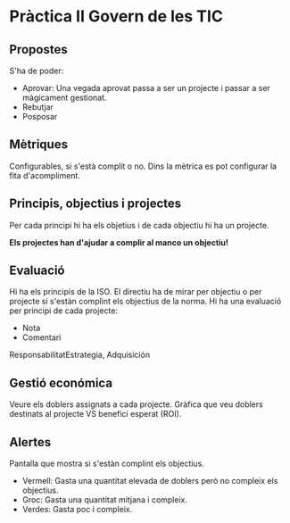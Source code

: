 Pràctica II Govern de les TIC
===

## Propostes 
S'ha de poder:

* Aprovar: Una vegada aprovat passa a ser un projecte i passar a ser màgicament gestionat.
* Rebutjar
* Posposar

## Mètriques
Configurables, si s'està complit o no. Dins la mètrica es pot configurar la fita d'acompliment.

## Principis, objectius i projectes
Per cada principi hi ha els objetius i de cada objectiu hi ha un projecte.

**Els projectes han d'ajudar a complir al manco un objectiu!**

## Evaluació
Hi ha els principis de la ISO. El directiu ha de mirar per objectiu o per projecte si s'estàn complint els objectius de la norma.
Hi ha una evaluació per principi de cada projecte:

- Nota
- Comentari

ResponsabilitatEstrategia, Adquisición

## Gestió económica
Veure els doblers assignats a cada projecte. Gràfica que veu doblers destinats al projecte VS benefici esperat (ROI).

## Alertes
Pantalla que mostra si s'estàn complint els objectius.

* Vermell: Gasta una quantitat elevada de doblers però no compleix els objectius.
* Groc: Gasta una quantitat mitjana i compleix.
* Verdes: Gasta poc i compleix.
